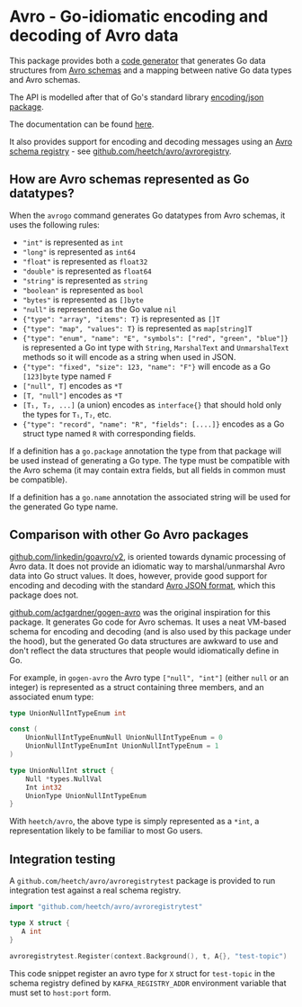 # Avro - Go-idiomatic encoding and decoding of Avro data

This package provides both a [code generator](https://pkg.go.dev/github.com/heetch/avro/cmd/avrogo) that generates Go data
structures from [Avro schemas](https://avro.apache.org/docs/1.9.1/spec.html) and a mapping between native
Go data types and Avro schemas.

The API is modelled after that of Go's standard library [encoding/json
package](https://golang.org/pkg/encoding/json).

The documentation can be found [here](https://pkg.go.dev/github.com/heetch/avro).

It also provides support for encoding and decoding messages
using an [Avro schema registry](https://docs.confluent.io/current/schema-registry/index.html) - see
[github.com/heetch/avro/avroregistry](https://pkg.go.dev/github.com/heetch/avro/avroregistry).

## How are Avro schemas represented as Go datatypes?

When the `avrogo` command generates Go datatypes from Avro schemas, it uses the following rules:

- `"int"` is represented as `int`
- `"long"` is represented as `int64`
- `"float"` is represented as `float32`
- `"double"` is represented as `float64`
- `"string"` is represented as `string`
- `"boolean"` is represented as `bool`
- `"bytes"` is represented as `[]byte`
- `"null"` is represented as the Go value `nil`
- `{"type": "array", "items": T}` is represented as `[]T`
- `{"type": "map", "values": T}` is represented as `map[string]T`
- `{"type": "enum", "name": "E", "symbols": ["red", "green", "blue"]}` is represented a Go int type with `String`, `MarshalText` and `UnmarshalText` methods so it will encode as a string when used in JSON.
- `{"type": "fixed", "size": 123, "name": "F"}` will encode as a Go `[123]byte`  type named `F`
- `["null", T]` encodes as `*T`
- `[T, "null"]` encodes as `*T`
- `[T₁, T₂, ...]` (a union) encodes as `interface{}` that should hold only the types for `T₁`, `T₂`, etc.
- `{"type": "record", "name": "R", "fields": [....]}` encodes as a Go struct type named `R` with corresponding fields.

If a definition has a `go.package` annotation the type from that package will be used instead of generating a Go type. The type must be compatible with the Avro schema (it may contain extra fields, but all fields in common must be compatible).

If a definition has a `go.name` annotation the associated string will be used for the generated Go type name.

## Comparison with other Go Avro packages

[github.com/linkedin/goavro/v2](https://pkg.go.dev/github.com/linkedin/goavro/v2),
is oriented towards dynamic processing of Avro data. It does not provide an idiomatic way to marshal/unmarshal
Avro data into Go struct values. It does, however, provide good support for encoding and decoding with the
standard [Avro JSON format](https://avro.apache.org/docs/1.9.1/spec.html#json_encoding), which this
package does not.

[github.com/actgardner/gogen-avro](https://github.com/actgardner/gogen-avro) was the original
inspiration for this package. It generates Go code for Avro schemas. It uses a neat VM-based schema
for encoding and decoding (and is also used by this package under the hood), but the generated Go
data structures are awkward to use and don't reflect the data structures that people would idiomatically
define in Go.

For example,  in `gogen-avro` the Avro type `["null", "int"]` (either `null` or an integer) is represented as a
struct containing three members, and an associated enum type:

```go
type UnionNullIntTypeEnum int

const (
	UnionNullIntTypeEnumNull UnionNullIntTypeEnum = 0
	UnionNullIntTypeEnumInt UnionNullIntTypeEnum = 1
)

type UnionNullInt struct {
	Null *types.NullVal
	Int int32
	UnionType UnionNullIntTypeEnum
}
```

With `heetch/avro`, the above type is simply represented as a `*int`, a representation
likely to be familiar to most Go users.

## Integration testing

A `github.com/heetch/avro/avroregistrytest` package is provided to run
integration test against a real schema registry.

```go
import "github.com/heetch/avro/avroregistrytest"

type X struct {
   A int
}

avroregistrytest.Register(context.Background(), t, A{}, "test-topic")
```

This code snippet register an avro type for `X` struct for
`test-topic` in the schema registry defined by `KAFKA_REGISTRY_ADDR`
environment variable that must set to `host:port` form.
